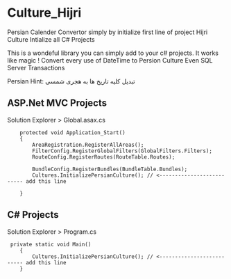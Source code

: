 # Culture_Hijri
Persian Calender Convertor simply by initialize first line of project
Hijri Culture Intialize all C# Projects

This is a wondeful library you can simply add to your c# projects.
It works like magic ! Convert every use of DateTime to Persion Culture
Even SQL Server Transactions

Persian Hint: تبدیل کلیه تاریخ ها به هجری شمسی


## ASP.Net MVC Projects
Solution Explorer > Global.asax.cs

        protected void Application_Start()
        {
            AreaRegistration.RegisterAllAreas();
            FilterConfig.RegisterGlobalFilters(GlobalFilters.Filters);
            RouteConfig.RegisterRoutes(RouteTable.Routes);

            BundleConfig.RegisterBundles(BundleTable.Bundles);
            Cultures.InitializePersianCulture(); // <-------------------------- add this line

        }

## C# Projects

Solution Explorer > Program.cs

     private static void Main()
        {
            Cultures.InitializePersianCulture(); // <-------------------------- add this line
        }	


